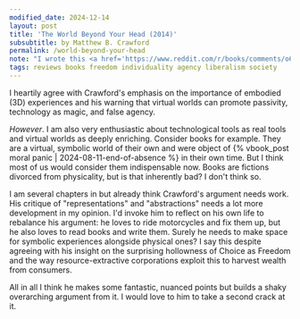 ```yaml
---
modified_date: 2024-12-14
layout: post
title: 'The World Beyond Your Head (2014)'
subsubtitle: by Matthew B. Crawford
permalink: /world-beyond-your-head
note: "I wrote this <a href='https://www.reddit.com/r/books/comments/o6efsb/comment/m0yv7mk/?utm_source=share&utm_medium=web3x&utm_name=web3xcss&utm_term=1&utm_content=share_button'>on Reddit</a> after reading the first half the book."
tags: reviews books freedom individuality agency liberalism society
---
```


I heartily agree with Crawford's emphasis on the importance of embodied (3D) experiences and his warning that virtual worlds can promote passivity, technology as magic, and false agency.
<!--more-->
_However_.
I am also very enthusiastic about technological tools as real tools and virtual worlds as deeply enriching.
Consider books for example.
They are a virtual, symbolic world of their own and were object of {% vbook_post moral panic | 2024-08-11-end-of-absence %} in their own time.
But I think most of us would consider them indispensable now.
Books are fictions divorced from physicality, but is that inherently bad?
I don't think so.

I am several chapters in but already think Crawford's argument needs work.
His critique of "representations" and "abstractions" needs a lot more development in my opinion.
I'd invoke him to reflect on his own life to rebalance his argument: he loves to ride motorcycles and fix them up, but he also loves to read books and write them.
Surely he needs to make space for symbolic experiences alongside physical ones?
I say this despite agreeing with his insight on the surprising hollowness of Choice as Freedom and the way resource-extractive corporations exploit this to harvest wealth from consumers.

All in all I think he makes some fantastic, nuanced points but builds a shaky overarching argument from it.
I would love to him to take a second crack at it.
